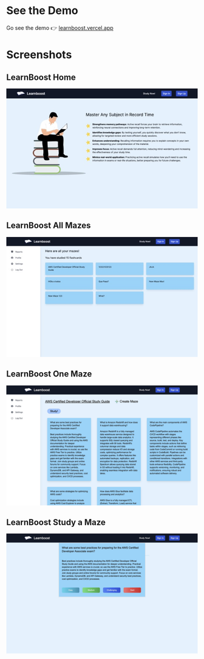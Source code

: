# See the Demo

Go see the demo 👉 [learnboost.vercel.app](https://learnboost.vercel.app/)

# Screenshots

## LearnBoost Home

![LearnBoost Home](public/screenshots-home.jpg)

## LearnBoost All Mazes

![LearnBoost All Mazes](public/screenshots-mazes.jpg)

## LearnBoost One Maze

![LearnBoost One Maze](public/screenshots-maze.jpg)

## LearnBoost Study a Maze

![LearnBoost Study](public/screenshots-study.jpg)
